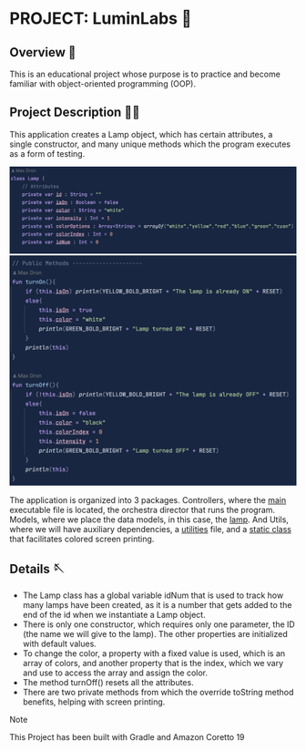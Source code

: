 # PROJECT: LuminLabs  🏮
## Overview 👀
This is an educational project whose purpose is to practice and become familiar with object-oriented programming (OOP).
## Project Description ✍🏼
This application creates a Lamp object, which has certain attributes, a single constructor, and many unique methods which the program executes as a form of testing.

<img src="img/attributes.png" alt="Overview" width="600"/>

<img src="img/methods.png" alt="Overview" width="600"/>

The application is organized into 3 packages. Controllers, where the [main](/src/main/kotlin/controllers/Main.kt) executable file is located, the orchestra director that runs the program. Models, where we place the data models, in this case, the [lamp](/src/main/kotlin/models/Lamp.kt). And Utils, where we will have auxiliary dependencies, a [utilities](/src/main/kotlin/utils/utilities.kt) file, and a [static class](/src/main/kotlin/utils/consoleColors.kt) that facilitates colored screen printing.

## Details 🪡
- The Lamp class has a global variable idNum that is used to track how many lamps have been created, as it is a number that gets added to the end of the id when we instantiate a Lamp object.
- There is only one constructor, which requires only one parameter, the ID (the name we will give to the lamp). The other properties are initialized with default values.
- To change the color, a property with a fixed value is used, which is an array of colors, and another property that is the index, which we vary and use to access the array and assign the color.
- The method turnOff() resets all the attributes.
- There are two private methods from which the override toString method benefits, helping with screen printing.

> [!NOTE]
> This Project has been built with Gradle and Amazon Coretto 19


























